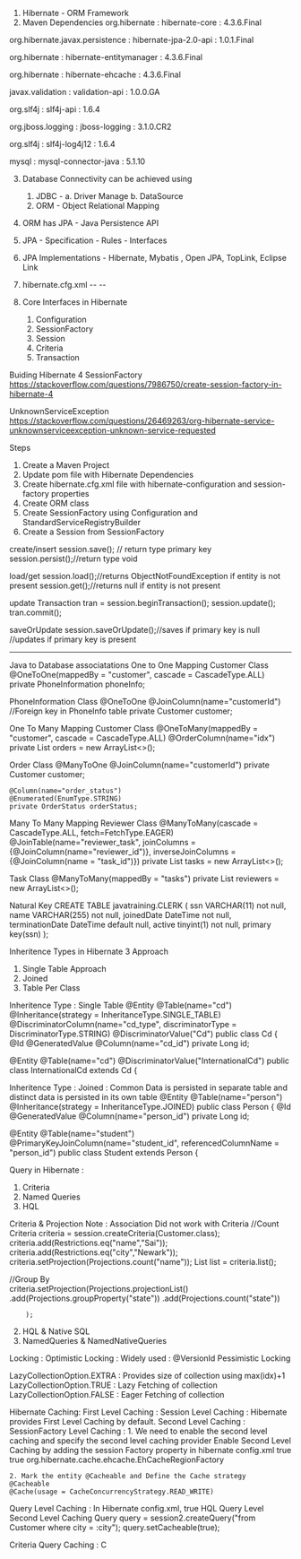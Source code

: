 1. Hibernate - ORM Framework
2. Maven Dependencies
org.hibernate : hibernate-core : 4.3.6.Final

org.hibernate.javax.persistence : hibernate-jpa-2.0-api : 1.0.1.Final

org.hibernate : hibernate-entitymanager : 4.3.6.Final

org.hibernate : hibernate-ehcache : 4.3.6.Final

javax.validation : validation-api : 1.0.0.GA

org.slf4j : slf4j-api : 1.6.4

org.jboss.logging : jboss-logging : 3.1.0.CR2

org.slf4j : slf4j-log4j12 : 1.6.4

mysql : mysql-connector-java : 5.1.10

3. Database Connectivity can be achieved using
    1. JDBC - a. Driver Manage
           b. DataSource
    2. ORM - Object Relational Mapping

4. ORM has JPA - Java Persistence API

5. JPA - Specification - Rules - Interfaces

6. JPA Implementations - Hibernate, Mybatis , Open JPA, TopLink, Eclipse Link

7. hibernate.cfg.xml
<hibernate-configuration> -- <session-factory> -- <hibernate-properties>
           
8. Core Interfaces in Hibernate
    1. Configuration
    2. SessionFactory
    3. Session
    4. Criteria
    5. Transaction
         
Buiding Hibernate 4 SessionFactory
https://stackoverflow.com/questions/7986750/create-session-factory-in-hibernate-4

UnknownServiceException
https://stackoverflow.com/questions/26469263/org-hibernate-service-unknownserviceexception-unknown-service-requested

         
Steps
1. Create a Maven Project
2. Update pom file with Hibernate Dependencies
3. Create hibernate.cfg.xml file with hibernate-configuration and session-factory properties
4. Create ORM class
5. Create SessionFactory using Configuration and StandardServiceRegistryBuilder
6. Create a Session from SessionFactory

create/insert
session.save(); // return type primary key
session.persist();//return type void

load/get
session.load();//returns ObjectNotFoundException if entity is not present
session.get();//returns null if entity is not present

update
Transaction tran = session.beginTransaction();
session.update();
tran.commit();

saveOrUpdate
session.saveOrUpdate();//saves if primary key is null 
                       //updates if primary key is present

-----------------------------------------------------------------------------------

Java to Database associatations
One to One Mapping
Customer Class
@OneToOne(mappedBy = "customer", cascade = CascadeType.ALL)
private PhoneInformation phoneInfo;
    
PhoneInformation Class
@OneToOne
@JoinColumn(name="customerId") //Foreign key in PhoneInfo table
private Customer customer;

One To Many Mapping
Customer Class
    @OneToMany(mappedBy = "customer", cascade = CascadeType.ALL)
    @OrderColumn(name="idx")
    private List<Order> orders = new ArrayList<>();


Order Class
    @ManyToOne
    @JoinColumn(name="customerId")
    private Customer customer;

    @Column(name="order_status")
    @Enumerated(EnumType.STRING)
    private OrderStatus orderStatus;
    
Many To Many Mapping
Reviewer Class
    @ManyToMany(cascade = CascadeType.ALL, fetch=FetchType.EAGER)
    @JoinTable(name="reviewer_task",
               joinColumns = {@JoinColumn(name="reviewer_id")},
               inverseJoinColumns = {@JoinColumn(name = "task_id")})
    private List<Task> tasks = new ArrayList<>();

Task Class
    @ManyToMany(mappedBy = "tasks")
    private List<Reviewer> reviewers = new ArrayList<>();  
    
Natural Key
CREATE TABLE javatraining.CLERK
(
	ssn VARCHAR(11) not null,
	name VARCHAR(255) not null,
	joinedDate DateTime not null,
	terminationDate DateTime default null,
	active tinyint(1) not null,
    primary key(ssn)
);

Inheritence Types in Hibernate
3 Approach
1. Single Table Approach
2. Joined
3. Table Per Class

Inheritence Type : Single Table 
@Entity
@Table(name="cd")
@Inheritance(strategy = InheritanceType.SINGLE_TABLE)
@DiscriminatorColumn(name="cd_type", discriminatorType = DiscriminatorType.STRING)
@DiscriminatorValue("Cd")
public class Cd {
    @Id
    @GeneratedValue
    @Column(name="cd_id")
    private Long id;

@Entity
@Table(name="cd")
@DiscriminatorValue("InternationalCd")
public class InternationalCd extends Cd {

Inheritence Type : Joined : Common Data is persisted in separate table and distinct data is persisted in its own table
@Entity
@Table(name="person")
@Inheritance(strategy = InheritanceType.JOINED)
public class Person {
    @Id
    @GeneratedValue
    @Column(name="person_id")
    private Long id;

@Entity
@Table(name="student")
@PrimaryKeyJoinColumn(name="student_id",  referencedColumnName = "person_id")
public class Student extends Person {


Query in Hibernate :
1. Criteria
2. Named Queries
3. HQL

 Criteria & Projection
 Note : Association Did not work with Criteria
//Count
 Criteria criteria = session.createCriteria(Customer.class);
         criteria.add(Restrictions.eq("name","Sai"));
         criteria.add(Restrictions.eq("city","Newark"));
         criteria.setProjection(Projections.count("name"));
         List list = criteria.list();
         
//Group By          
criteria.setProjection(Projections.projectionList()
                .add(Projections.groupProperty("state"))
                .add(Projections.count("state"))

        );         
        
2. HQL & Native SQL 
3. NamedQueries & NamedNativeQueries

Locking : 
Optimistic Locking : Widely used : @VersionId
Pessimistic Locking

LazyCollectionOption.EXTRA : Provides size of collection using max(idx)+1
LazyCollectionOption.TRUE : Lazy Fetching of collection
LazyCollectionOption.FALSE : Eager Fetching of collection

Hibernate Caching:
First Level Caching : Session Level Caching : Hibernate provides First Level Caching by default.
Second Level Caching : SessionFactory Level Caching : 
    1. We need to enable the second level caching and specify the second level caching provider
    Enable Second Level Caching by adding the session Factory property in hibernate config.xml
        <!--caching configuration-->
        <property name="hibernate.cache.use_second_level_cache">true</property>
        <property name="hibernate.cache.use_query_cache">true</property>
        <!--second level caching provider-->
        <property name="hibernate.cache.region.factory_class">org.hibernate.cache.ehcache.EhCacheRegionFactory</property>
        
    2. Mark the entity @Cacheable and Define the Cache strategy
    @Cacheable
    @Cache(usage = CacheConcurrencyStrategy.READ_WRITE)
    
Query Level Caching : 
In Hibernate config.xml, <property name="hibernate.cache.use_query_cache">true</property>
HQL Query Level Second Level Caching
Query query = session2.createQuery("from Customer where city = :city");
query.setCacheable(true);

Criteria Query Caching :
C


